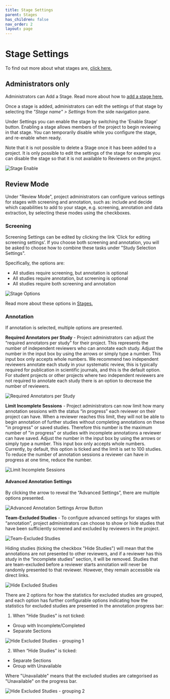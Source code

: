 ```yaml
---
title: Stage Settings
parent: Stages
has_children: false
nav_order: 2
layout: page
---
```


# Stage Settings
To find out more about what stages are, [click here.](../stages.html)

## Administrators only 

Administrators can Add a Stage. Read more about how to [add a stage here.](../stages.html)

Once a stage is added, administrators can edit the settings of that stage by selecting the *"Stage name" > Settings* from the side navigation pane.

Under Settings you can enable the stage by switching the 'Enable Stage' button. 
Enabling a stage allows members of the project to begin reviewing in that stage. You can temporarily disable while you configure the stage, and re-enable when ready.

Note that it is not possible to delete a Stage once it has been added to a project. It is only possible to edit the settings of the stage for example you can disable the stage so that it is not available to Reviewers on the project.


![Stage Enable](/figs/Fig_Stage-Settings-Advanced-settings-enable_NEW.png)


## Review Mode

Under "Review Mode", project administrators can configure various settings for stages with screening and annotation, such as: include and decide which capabilities to add to your stage, e.g. screening, annotation and data extraction, by selecting these modes using the checkboxes.  

### Screening
Screening Settings can be edited by clicking the link ‘Click for editing screening settings’. If you choose both screening and annotation, you will be asked to choose how to combine these tasks under "Study Selection Settings". 

Specifically, the options are: 
- All studies require screening, but annotation is optional 
- All studies require annotation, but screening is optional 
- All studies require both screening and annotation


![Stage Options](/figs/Fig_stage_options_NEW.png)


Read more about these options in [Stages.](../stages.html)

### Annotation
If annotation is selected, multiple options are presented. 

__Required Annotators per Study__ - Project administrators can adjust the “required annotators per study” for their project. This represents the number of independent reviewers who can annotate each study. Adjust the number in the input box by using the arrows or simply type a number. This input box only accepts whole numbers. 
We recommend two independent reviewers annotate each study in your systematic review, this is typically required for publication in scientific journals, and this is the default option. For student projects or other projects where two independent reviewers are not required to annotate each study there is an option to decrease the number of reviewers. 


![Required Annotators per Study](/figs/Fig_Stage-Advanced-settings-annotation-settings_NEW.png)


__Limit Incomplete Sessions__ - Project administrators can now limit how many annotation sessions with the status “in progress” each reviewer on their project can have. When a reviewer reaches this limit, they will not be able to begin annotation of further studies without completing annotations on these "in progress" or saved studies. Therefore this number is the maximum number of "in progress" or studies with incomplete annotations a reviewer can have saved.
Adjust the number in the input box by using the arrows or simply type a number. This input box only accepts whole numbers. Currently, by default, this option is ticked and the limit is set to 100 studies. To reduce the number of annotation sessions a reviewer can have in progress at one time, reduce the number.


![Limit Incomplete Sessions](/figs/Fig_Stage-Advanced-settings-maximum-incomplete-sessions_NEW.png)


#### Advanced Annotation Settings

By clicking the arrow to reveal the “Advanced Settings”, there are multiple options presented.


![Advanced Annotation Settings Arrow Button](/figs/Fig_Stage-Settings-Advanced-settings-arrow-button_NEW.png)


__Team-Excluded Studies__ - To configure advanced settings for stages with “annotation”, project administrators can choose to show or hide studies that have been sufficiently screened and excluded by reviewers in the project. 


![Team-Excluded Studies](/figs/Fig_Stage-Advanced-settings-hide-excluded-studies_1_NEW.png)


Hiding studies (ticking the checkbox "Hide Studies") will mean that the annotations are not presented to other reviewers, and if a reviewer has this study in the “incomplete studies” section, it will be removed.
Studies that are team-excluded before a reviewer starts annotation will never be randomly presented to that reviewer. However, they remain accessible via direct links.


![Hide Excluded Studies](/figs/Fig_Stage-Advanced-settings-hide-excluded-studies_2_NEW.png)


There are 2 options for how the statistics for excluded studies are grouped, and each option has further configurable options indicating how the statistics for excluded studies are presented in the annotation progress bar: 

1) When "Hide Studies" is not ticked: 
* Group with Incomplete/Completed
* Separate Sections


![Hide Excluded Studies - grouping 1](/figs/Fig_Stage-Advanced-settings-excluded-grouping-1_NEW.png)


2) When “Hide Studies” is ticked: 
* Separate Sections
* Group with Unavailable

Where "Unavailable" means that the excluded studies are categorised as "Unavailable" on the progress bar.


![Hide Excluded Studies - grouping 2](/figs/Fig_Stage-Advanced-settings-excluded-grouping-2_NEW.png)


